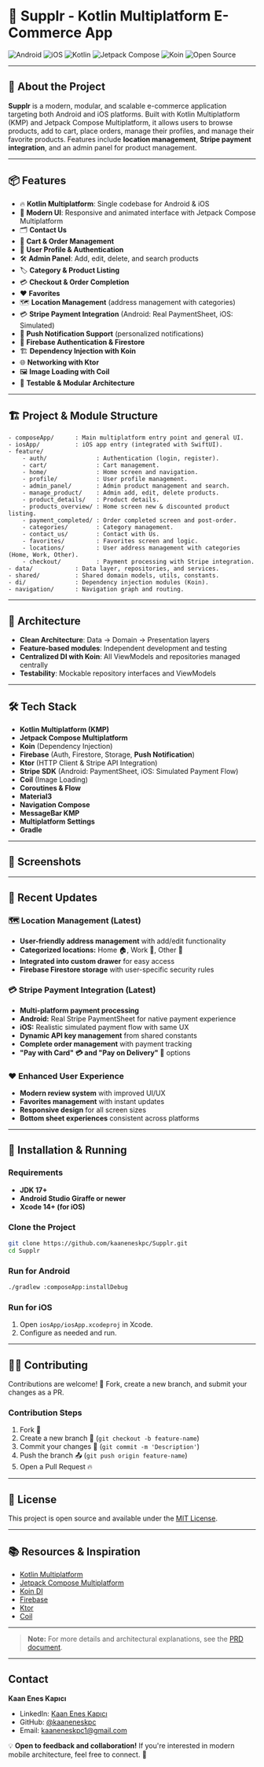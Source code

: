 # 🛒 Supplr - Kotlin Multiplatform E-Commerce App

![Android](https://img.shields.io/badge/Android-✅-green)
![iOS](https://img.shields.io/badge/iOS-✅-blue)
![Kotlin](https://img.shields.io/badge/Kotlin-Multiplatform-orange)
![Jetpack Compose](https://img.shields.io/badge/Jetpack%20Compose-%F0%9F%9A%80-orange)
![Koin](https://img.shields.io/badge/Koin-DI-yellow)
![Open Source](https://img.shields.io/badge/Open%20Source-%E2%9C%94%EF%B8%8F-lightgrey)

---

## 🚀 About the Project

**Supplr** is a modern, modular, and scalable e-commerce application targeting both Android and iOS platforms. Built with Kotlin Multiplatform (KMP) and Jetpack Compose Multiplatform, it allows users to browse products, add to cart, place orders, manage their profiles, and manage their favorite products. Features include **location management**, **Stripe payment integration**, and an admin panel for product management.

---

## 📦 Features

- 🔥 **Kotlin Multiplatform**: Single codebase for Android & iOS
- 🎨 **Modern UI**: Responsive and animated interface with Jetpack Compose Multiplatform
- 🗂️ **Contact Us**
- 🛒 **Cart & Order Management**
- 👤 **User Profile & Authentication**
- 🛠️ **Admin Panel**: Add, edit, delete, and search products
- 🏷️ **Category & Product Listing**
- 💳 **Checkout & Order Completion**
- ❤️ **Favorites**
- 🗺️ **Location Management** (address management with categories)
- 💳 **Stripe Payment Integration** (Android: Real PaymentSheet, iOS: Simulated)
- 🔔 **Push Notification Support** (personalized notifications)
- 🔐 **Firebase Authentication & Firestore**
- 🏗️ **Dependency Injection with Koin**
- 🌐 **Networking with Ktor**
- 🖼️ **Image Loading with Coil**
- 🧪 **Testable & Modular Architecture**

---

## 🏗️ Project & Module Structure

```
- composeApp/      : Main multiplatform entry point and general UI.
- iosApp/          : iOS app entry (integrated with SwiftUI).
- feature/
    - auth/              : Authentication (login, register).
    - cart/              : Cart management.
    - home/              : Home screen and navigation.
    - profile/           : User profile management.
    - admin_panel/       : Admin product management and search.
    - manage_product/    : Admin add, edit, delete products.
    - product_details/   : Product details.
    - products_overview/ : Home screen new & discounted product listing.
    - payment_completed/ : Order completed screen and post-order.
    - categories/        : Category management.
    - contact_us/        : Contact with Us.
    - favorites/         : Favorites screen and logic.
    - locations/         : User address management with categories (Home, Work, Other).
    - checkout/          : Payment processing with Stripe integration.
- data/            : Data layer, repositories, and services.
- shared/          : Shared domain models, utils, constants.
- di/              : Dependency injection modules (Koin).
- navigation/      : Navigation graph and routing.
```

---

## 🧩 Architecture

- **Clean Architecture**: Data → Domain → Presentation layers
- **Feature-based modules**: Independent development and testing
- **Centralized DI with Koin**: All ViewModels and repositories managed centrally
- **Testability**: Mockable repository interfaces and ViewModels

---

## 🛠️ Tech Stack

- **Kotlin Multiplatform (KMP)**
- **Jetpack Compose Multiplatform**
- **Koin** (Dependency Injection)
- **Firebase** (Auth, Firestore, Storage, **Push Notification**)
- **Ktor** (HTTP Client & Stripe API Integration)
- **Stripe SDK** (Android: PaymentSheet, iOS: Simulated Payment Flow)
- **Coil** (Image Loading)
- **Coroutines & Flow**
- **Material3**
- **Navigation Compose**
- **MessageBar KMP**
- **Multiplatform Settings**
- **Gradle**

---

## 📱 Screenshots

<!-- Add screenshots of key app screens here. Example: -->
<!--
### Home
![Home](docs/screenshots/home.png)
### Cart
![Cart](docs/screenshots/cart.png)
### Admin Panel
![Admin Panel](docs/screenshots/admin_panel.png)
-->

---

## 🎉 Recent Updates

### 🗺️ Location Management (Latest)
- **User-friendly address management** with add/edit functionality
- **Categorized locations:** Home 🏠, Work 🏢, Other 📍
- **Integrated into custom drawer** for easy access
- **Firebase Firestore storage** with user-specific security rules

### 💳 Stripe Payment Integration (Latest)
- **Multi-platform payment processing** 
- **Android:** Real Stripe PaymentSheet for native payment experience
- **iOS:** Realistic simulated payment flow with same UX
- **Dynamic API key management** from shared constants
- **Complete order management** with payment tracking
- **"Pay with Card" 💳 and "Pay on Delivery" 🚚** options

### ❤️ Enhanced User Experience
- **Modern review system** with improved UI/UX
- **Favorites management** with instant updates
- **Responsive design** for all screen sizes
- **Bottom sheet experiences** consistent across platforms

---

## 🚀 Installation & Running

### Requirements

- **JDK 17+**
- **Android Studio Giraffe or newer**
- **Xcode 14+ (for iOS)**

### Clone the Project

```sh
git clone https://github.com/kaaneneskpc/Supplr.git
cd Supplr
```

### Run for Android

```sh
./gradlew :composeApp:installDebug
```

### Run for iOS

1. Open `iosApp/iosApp.xcodeproj` in Xcode.
2. Configure as needed and run.

---

## 🧑‍💻 Contributing

Contributions are welcome! 🎉 Fork, create a new branch, and submit your changes as a PR.

### Contribution Steps

1. Fork 🍴
2. Create a new branch 🚀 (`git checkout -b feature-name`)
3. Commit your changes 🎯 (`git commit -m 'Description'`)
4. Push the branch 📤 (`git push origin feature-name`)
5. Open a Pull Request 🔥

---

## 📝 License

This project is open source and available under the [MIT License](LICENSE).

---

## 📚 Resources & Inspiration

- [Kotlin Multiplatform](https://kotlinlang.org/docs/multiplatform.html)
- [Jetpack Compose Multiplatform](https://www.jetbrains.com/lp/compose-multiplatform/)
- [Koin DI](https://insert-koin.io/)
- [Firebase](https://firebase.google.com/)
- [Ktor](https://ktor.io/)
- [Coil](https://coil-kt.github.io/coil/)

---

> **Note:** For more details and architectural explanations, see the [PRD document](./prd.md).

---

## Contact

**Kaan Enes Kapıcı**
- LinkedIn: [Kaan Enes Kapıcı](https://www.linkedin.com/in/kaaneneskpc/)
- GitHub: [@kaaneneskpc](https://github.com/kaaneneskpc)
- Email: kaaneneskpc1@gmail.com


💡 **Open to feedback and collaboration!** If you're interested in modern mobile architecture, feel free to connect. 🚀
